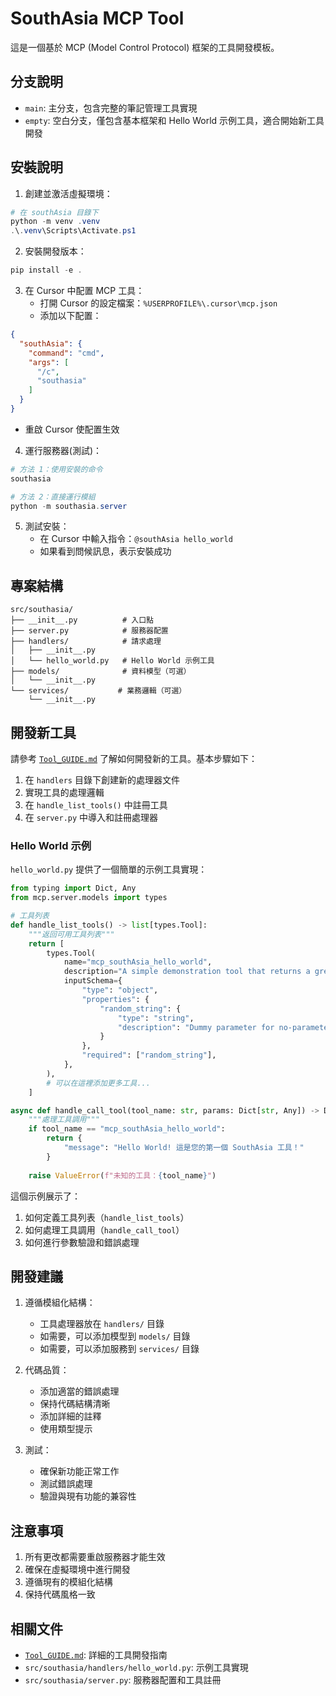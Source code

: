 # SouthAsia MCP Tool

這是一個基於 MCP (Model Control Protocol) 框架的工具開發模板。

## 分支說明

- `main`: 主分支，包含完整的筆記管理工具實現
- `empty`: 空白分支，僅包含基本框架和 Hello World 示例工具，適合開始新工具開發

## 安裝說明

1. 創建並激活虛擬環境：
```powershell
# 在 southAsia 目錄下
python -m venv .venv
.\.venv\Scripts\Activate.ps1
```

2. 安裝開發版本：
```powershell
pip install -e .
```

3. 在 Cursor 中配置 MCP 工具：
   - 打開 Cursor 的設定檔案：`%USERPROFILE%\.cursor\mcp.json`
   - 添加以下配置：
```json
{
  "southAsia": {
    "command": "cmd",
    "args": [
      "/c",
      "southasia"
    ]
  }
}
```
   - 重啟 Cursor 使配置生效

4. 運行服務器(測試)：
```powershell
# 方法 1：使用安裝的命令
southasia

# 方法 2：直接運行模組
python -m southasia.server
```

5. 測試安裝：
   - 在 Cursor 中輸入指令：`@southAsia hello_world`
   - 如果看到問候訊息，表示安裝成功

## 專案結構

```
src/southasia/
├── __init__.py          # 入口點
├── server.py            # 服務器配置
├── handlers/            # 請求處理
│   ├── __init__.py
│   └── hello_world.py   # Hello World 示例工具
├── models/              # 資料模型（可選）
│   └── __init__.py
└── services/           # 業務邏輯（可選）
    └── __init__.py
```

## 開發新工具

請參考 [`Tool_GUIDE.md`](Tool_GUIDE.md) 了解如何開發新的工具。基本步驟如下：

1. 在 `handlers` 目錄下創建新的處理器文件
2. 實現工具的處理邏輯
3. 在 `handle_list_tools()` 中註冊工具
4. 在 `server.py` 中導入和註冊處理器

### Hello World 示例

`hello_world.py` 提供了一個簡單的示例工具實現：

```python
from typing import Dict, Any
from mcp.server.models import types

# 工具列表
def handle_list_tools() -> list[types.Tool]:
    """返回可用工具列表"""
    return [
        types.Tool(
            name="mcp_southAsia_hello_world",
            description="A simple demonstration tool that returns a greeting message",
            inputSchema={
                "type": "object",
                "properties": {
                    "random_string": {
                        "type": "string",
                        "description": "Dummy parameter for no-parameter tools"
                    }
                },
                "required": ["random_string"],
            },
        ),
        # 可以在這裡添加更多工具...
    ]

async def handle_call_tool(tool_name: str, params: Dict[str, Any]) -> Dict[str, Any]:
    """處理工具調用"""
    if tool_name == "mcp_southAsia_hello_world":
        return {
            "message": "Hello World! 這是您的第一個 SouthAsia 工具！"
        }
    
    raise ValueError(f"未知的工具：{tool_name}")
```

這個示例展示了：

1. 如何定義工具列表（`handle_list_tools`）
2. 如何處理工具調用（`handle_call_tool`）
3. 如何進行參數驗證和錯誤處理

## 開發建議

1. 遵循模組化結構：
   - 工具處理器放在 `handlers/` 目錄
   - 如需要，可以添加模型到 `models/` 目錄
   - 如需要，可以添加服務到 `services/` 目錄

2. 代碼品質：
   - 添加適當的錯誤處理
   - 保持代碼結構清晰
   - 添加詳細的註釋
   - 使用類型提示

3. 測試：
   - 確保新功能正常工作
   - 測試錯誤處理
   - 驗證與現有功能的兼容性

## 注意事項

1. 所有更改都需要重啟服務器才能生效
2. 確保在虛擬環境中進行開發
3. 遵循現有的模組化結構
4. 保持代碼風格一致

## 相關文件

- [`Tool_GUIDE.md`](Tool_GUIDE.md): 詳細的工具開發指南
- `src/southasia/handlers/hello_world.py`: 示例工具實現
- `src/southasia/server.py`: 服務器配置和工具註冊
